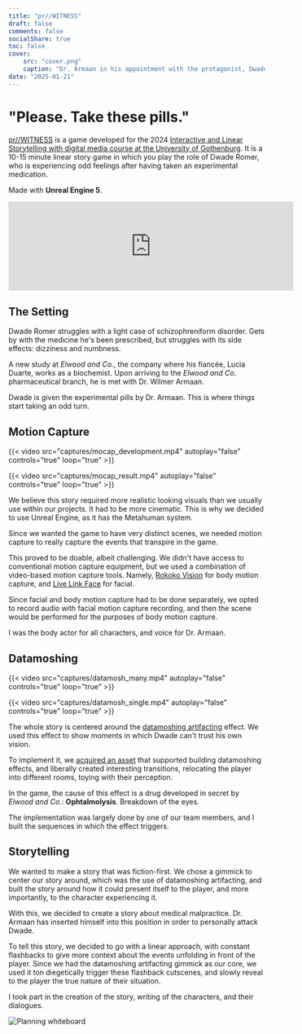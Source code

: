 ```yaml
---
title: "pr//WITNESS"
draft: false
comments: false
socialShare: true
toc: false
cover:
    src: "cover.png"
    caption: "Dr. Armaan in his appointment with the protagonist, Dwade Romer."
date: "2025-01-21"
---
```


# "Please. Take these pills."

[pr//WITNESS](https://marwo.itch.io/prwitness) is a game developed for the 2024 [Interactive and Linear Storytelling with digital media course at the University of Gothenburg](https://www.gu.se/studera/hitta-utbildning/interaktivt-och-linjart-berattande-med-digital-media-dit998). It is a 10-15 minute linear story game in which you play the role of Dwade Romer, who is experiencing odd feelings after having taken an experimental medication. 

Made with **Unreal Engine 5**.

<!--more-->

<center>
<iframe frameborder="0" src="https://itch.io/embed/3249252?border_width=5&amp;bg_color=4c566a&amp;fg_color=d8dee9&amp;link_color=b48ead&amp;border_color=292e39" width="560" height="175"><a href="https://marwo.itch.io/prwitness">pr//WITNESS by Martijn, Buddha, Echindas</a></iframe>
</center>

## The Setting

Dwade Romer struggles with a light case of schizophreniform disorder. Gets by with the medicine he's been prescribed, but struggles with its side effects: dizziness and numbness. 

A new study at *Elwood and Co.*, the company where his fiancée, Lucia Duarte, works as a biochemist. Upon arriving to the *Elwood and Co.* pharmaceutical branch, he is met with Dr. Wilmer Armaan.

Dwade is given the experimental pills by Dr. Armaan. This is where things start taking an odd turn.

## Motion Capture

{{< video src="captures/mocap_development.mp4" autoplay="false" controls="true" loop="true" >}}

{{< video src="captures/mocap_result.mp4" autoplay="false" controls="true" loop="true" >}}

We believe this story required more realistic looking visuals than we usually use within our projects. It had to be more cinematic. This is why we decided to use Unreal Engine, as it has the Metahuman system.

Since we wanted the game to have very distinct scenes, we needed motion capture to really capture the events that transpire in the game. 

This proved to be doable, albeit challenging. We didn't have access to conventional motion capture equipment, but we used a combination of video-based motion capture tools. Namely, [Rokoko Vision](https://www.rokoko.com/products/vision) for body motion capture, and [Live Link Face](https://apps.apple.com/us/app/live-link-face/id1495370836) for facial. 

Since facial and body motion capture had to be done separately, we opted to record audio with facial motion capture recording, and then the scene would be performed for the purposes of body motion capture.

I was the body actor for all characters, and voice for Dr. Armaan.

## Datamoshing

{{< video src="captures/datamosh_many.mp4" autoplay="false" controls="true" loop="true" >}}

{{< video src="captures/datamosh_single.mp4" autoplay="false" controls="true" loop="true" >}}

The whole story is centered around the [datamoshing artifacting](https://www.youtube.com/shorts/f4PFNsDQNkM) effect. We used this effect to show moments in which Dwade can't trust his own vision. 

To implement it, we [acquired an asset](https://www.fab.com/listings/f54fa19f-b19a-4330-88a6-a467f6a00bca) that supported building datamoshing effects, and liberally created interesting transitions, relocating the player into different rooms, toying with their perception.

In the game, the cause of this effect is a drug developed in secret by *Elwood and Co.*: **Ophtalmolysis**. Breakdown of the eyes.

The implementation was largely done by one of our team members, and I built the sequences in which the effect triggers.

## Storytelling

We wanted to make a story that was fiction-first. We chose a gimmick to center our story around, which was the use of datamoshing artifacting, and built the story around how it could present itself to the player, and more importantly, to the character experiencing it. 

With this, we decided to create a story about medical malpractice. Dr. Armaan has inserted himself into this position in order to personally attack Dwade. 

To tell this story, we decided to go with a linear approach, with constant flashbacks to give more context about the events unfolding in front of the player. Since we had the datamoshing artifacting gimmick as our core, we used it ton diegetically trigger these flashback cutscenes, and slowly reveal to the player the true nature of their situation.

I took part in the creation of the story, writing of the characters, and their dialogues.

![Planning whiteboard](/blog/pr-witness/whiteboard.png)
